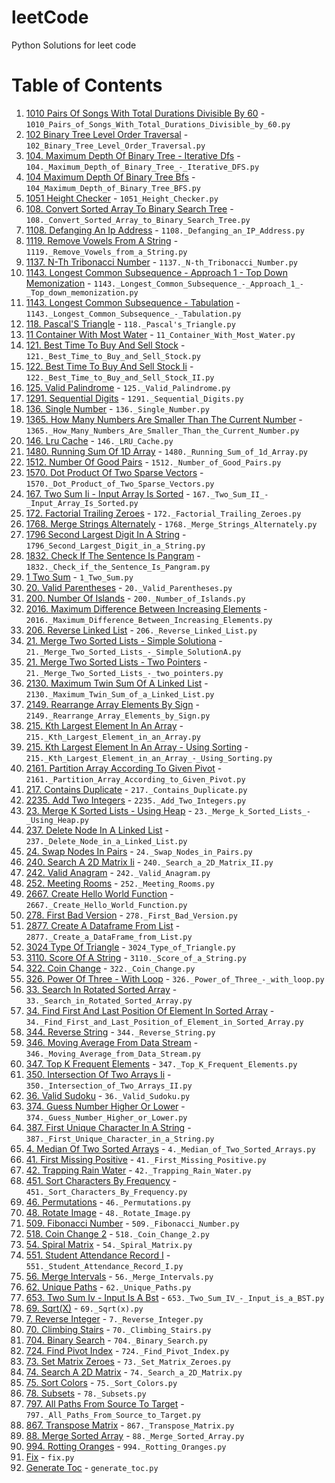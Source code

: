 # leetCode
Python Solutions for leet code

# Table of Contents

1. [1010 Pairs Of Songs With Total Durations Divisible By 60](https://leetcode.com/problems/pairs-of-songs-with-total-durations-divisible-by-60/) - `1010_Pairs_of_Songs_With_Total_Durations_Divisible_by_60.py`
2. [102 Binary Tree Level Order Traversal](https://leetcode.com/problems/binary-tree-level-order-traversal/) - `102_Binary_Tree_Level_Order_Traversal.py`
3. [104. Maximum Depth Of Binary Tree - Iterative Dfs](https://leetcode.com/problems/maximum-depth-of-binary-tree---iterative-dfs/) - `104._Maximum_Depth_of_Binary_Tree_-_Iterative_DFS.py`
4. [104 Maximum Depth Of Binary Tree Bfs](https://leetcode.com/problems/maximum-depth-of-binary-tree-bfs/) - `104_Maximum_Depth_of_Binary_Tree_BFS.py`
5. [1051 Height Checker](https://leetcode.com/problems/height-checker/) - `1051_Height_Checker.py`
6. [108. Convert Sorted Array To Binary Search Tree](https://leetcode.com/problems/convert-sorted-array-to-binary-search-tree/) - `108._Convert_Sorted_Array_to_Binary_Search_Tree.py`
7. [1108. Defanging An Ip Address](https://leetcode.com/problems/defanging-an-ip-address/) - `1108._Defanging_an_IP_Address.py`
8. [1119. Remove Vowels From A String](https://leetcode.com/problems/remove-vowels-from-a-string/) - `1119._Remove_Vowels_from_a_String.py`
9. [1137. N-Th Tribonacci Number](https://leetcode.com/problems/n-th-tribonacci-number/) - `1137._N-th_Tribonacci_Number.py`
10. [1143. Longest Common Subsequence - Approach 1 - Top Down Memonization](https://leetcode.com/problems/longest-common-subsequence---approach-1---top-down-memonization/) - `1143._Longest_Common_Subsequence_-_Approach_1_-_Top_down_memonization.py`
11. [1143. Longest Common Subsequence - Tabulation](https://leetcode.com/problems/longest-common-subsequence---tabulation/) - `1143._Longest_Common_Subsequence_-_Tabulation.py`
12. [118. Pascal'S Triangle](https://leetcode.com/problems/pascals-triangle/) - `118._Pascal's_Triangle.py`
13. [11 Container With Most Water](https://leetcode.com/problems/container-with-most-water/) - `11_Container_With_Most_Water.py`
14. [121. Best Time To Buy And Sell Stock](https://leetcode.com/problems/best-time-to-buy-and-sell-stock/) - `121._Best_Time_to_Buy_and_Sell_Stock.py`
15. [122. Best Time To Buy And Sell Stock Ii](https://leetcode.com/problems/best-time-to-buy-and-sell-stock-ii/) - `122._Best_Time_to_Buy_and_Sell_Stock_II.py`
16. [125. Valid Palindrome](https://leetcode.com/problems/valid-palindrome/) - `125._Valid_Palindrome.py`
17. [1291. Sequential Digits](https://leetcode.com/problems/sequential-digits/) - `1291._Sequential_Digits.py`
18. [136. Single Number](https://leetcode.com/problems/single-number/) - `136._Single_Number.py`
19. [1365. How Many Numbers Are Smaller Than The Current Number](https://leetcode.com/problems/how-many-numbers-are-smaller-than-the-current-number/) - `1365._How_Many_Numbers_Are_Smaller_Than_the_Current_Number.py`
20. [146. Lru Cache](https://leetcode.com/problems/lru-cache/) - `146._LRU_Cache.py`
21. [1480. Running Sum Of 1D Array](https://leetcode.com/problems/running-sum-of-1d-array/) - `1480._Running_Sum_of_1d_Array.py`
22. [1512. Number Of Good Pairs](https://leetcode.com/problems/number-of-good-pairs/) - `1512._Number_of_Good_Pairs.py`
23. [1570. Dot Product Of Two Sparse Vectors](https://leetcode.com/problems/dot-product-of-two-sparse-vectors/) - `1570._Dot_Product_of_Two_Sparse_Vectors.py`
24. [167. Two Sum Ii - Input Array Is Sorted](https://leetcode.com/problems/two-sum-ii---input-array-is-sorted/) - `167._Two_Sum_II_-_Input_Array_Is_Sorted.py`
25. [172. Factorial Trailing Zeroes](https://leetcode.com/problems/factorial-trailing-zeroes/) - `172._Factorial_Trailing_Zeroes.py`
26. [1768. Merge Strings Alternately](https://leetcode.com/problems/merge-strings-alternately/) - `1768._Merge_Strings_Alternately.py`
27. [1796 Second Largest Digit In A String](https://leetcode.com/problems/second-largest-digit-in-a-string/) - `1796_Second_Largest_Digit_in_a_String.py`
28. [1832. Check If The Sentence Is Pangram](https://leetcode.com/problems/check-if-the-sentence-is-pangram/) - `1832._Check_if_the_Sentence_Is_Pangram.py`
29. [1 Two Sum](https://leetcode.com/problems/two-sum/) - `1_Two_Sum.py`
30. [20. Valid Parentheses](https://leetcode.com/problems/valid-parentheses/) - `20._Valid_Parentheses.py`
31. [200. Number Of Islands](https://leetcode.com/problems/number-of-islands/) - `200._Number_of_Islands.py`
32. [2016. Maximum Difference Between Increasing Elements](https://leetcode.com/problems/maximum-difference-between-increasing-elements/) - `2016._Maximum_Difference_Between_Increasing_Elements.py`
33. [206. Reverse Linked List](https://leetcode.com/problems/reverse-linked-list/) - `206._Reverse_Linked_List.py`
34. [21. Merge Two Sorted Lists - Simple Solutiona](https://leetcode.com/problems/merge-two-sorted-lists---simple-solutiona/) - `21._Merge_Two_Sorted_Lists_-_Simple_SolutionA.py`
35. [21. Merge Two Sorted Lists - Two Pointers](https://leetcode.com/problems/merge-two-sorted-lists---two-pointers/) - `21._Merge_Two_Sorted_Lists_-_two_pointers.py`
36. [2130. Maximum Twin Sum Of A Linked List](https://leetcode.com/problems/maximum-twin-sum-of-a-linked-list/) - `2130._Maximum_Twin_Sum_of_a_Linked_List.py`
37. [2149. Rearrange Array Elements By Sign](https://leetcode.com/problems/rearrange-array-elements-by-sign/) - `2149._Rearrange_Array_Elements_by_Sign.py`
38. [215. Kth Largest Element In An Array](https://leetcode.com/problems/kth-largest-element-in-an-array/) - `215._Kth_Largest_Element_in_an_Array.py`
39. [215. Kth Largest Element In An Array - Using Sorting](https://leetcode.com/problems/kth-largest-element-in-an-array---using-sorting/) - `215._Kth_Largest_Element_in_an_Array_-_Using_Sorting.py`
40. [2161. Partition Array According To Given Pivot](https://leetcode.com/problems/partition-array-according-to-given-pivot/) - `2161._Partition_Array_According_to_Given_Pivot.py`
41. [217. Contains Duplicate](https://leetcode.com/problems/contains-duplicate/) - `217._Contains_Duplicate.py`
42. [2235. Add Two Integers](https://leetcode.com/problems/add-two-integers/) - `2235._Add_Two_Integers.py`
43. [23. Merge K Sorted Lists - Using Heap](https://leetcode.com/problems/merge-k-sorted-lists---using-heap/) - `23._Merge_k_Sorted_Lists_-_Using_Heap.py`
44. [237. Delete Node In A Linked List](https://leetcode.com/problems/delete-node-in-a-linked-list/) - `237._Delete_Node_in_a_Linked_List.py`
45. [24. Swap Nodes In Pairs](https://leetcode.com/problems/swap-nodes-in-pairs/) - `24._Swap_Nodes_in_Pairs.py`
46. [240. Search A 2D Matrix Ii](https://leetcode.com/problems/search-a-2d-matrix-ii/) - `240._Search_a_2D_Matrix_II.py`
47. [242. Valid Anagram](https://leetcode.com/problems/valid-anagram/) - `242._Valid_Anagram.py`
48. [252. Meeting Rooms](https://leetcode.com/problems/meeting-rooms/) - `252._Meeting_Rooms.py`
49. [2667. Create Hello World Function](https://leetcode.com/problems/create-hello-world-function/) - `2667._Create_Hello_World_Function.py`
50. [278. First Bad Version](https://leetcode.com/problems/first-bad-version/) - `278._First_Bad_Version.py`
51. [2877. Create A Dataframe From List](https://leetcode.com/problems/create-a-dataframe-from-list/) - `2877._Create_a_DataFrame_from_List.py`
52. [3024 Type Of Triangle](https://leetcode.com/problems/type-of-triangle/) - `3024_Type_of_Triangle.py`
53. [3110. Score Of A String](https://leetcode.com/problems/score-of-a-string/) - `3110._Score_of_a_String.py`
54. [322. Coin Change](https://leetcode.com/problems/coin-change/) - `322._Coin_Change.py`
55. [326. Power Of Three - With Loop](https://leetcode.com/problems/power-of-three---with-loop/) - `326._Power_of_Three_-_with_loop.py`
56. [33. Search In Rotated Sorted Array](https://leetcode.com/problems/search-in-rotated-sorted-array/) - `33._Search_in_Rotated_Sorted_Array.py`
57. [34. Find First And Last Position Of Element In Sorted Array](https://leetcode.com/problems/find-first-and-last-position-of-element-in-sorted-array/) - `34._Find_First_and_Last_Position_of_Element_in_Sorted_Array.py`
58. [344. Reverse String](https://leetcode.com/problems/reverse-string/) - `344._Reverse_String.py`
59. [346. Moving Average From Data Stream](https://leetcode.com/problems/moving-average-from-data-stream/) - `346._Moving_Average_from_Data_Stream.py`
60. [347. Top K Frequent Elements](https://leetcode.com/problems/top-k-frequent-elements/) - `347._Top_K_Frequent_Elements.py`
61. [350. Intersection Of Two Arrays Ii](https://leetcode.com/problems/intersection-of-two-arrays-ii/) - `350._Intersection_of_Two_Arrays_II.py`
62. [36. Valid Sudoku](https://leetcode.com/problems/valid-sudoku/) - `36._Valid_Sudoku.py`
63. [374. Guess Number Higher Or Lower](https://leetcode.com/problems/guess-number-higher-or-lower/) - `374._Guess_Number_Higher_or_Lower.py`
64. [387. First Unique Character In A String](https://leetcode.com/problems/first-unique-character-in-a-string/) - `387._First_Unique_Character_in_a_String.py`
65. [4. Median Of Two Sorted Arrays](https://leetcode.com/problems/median-of-two-sorted-arrays/) - `4._Median_of_Two_Sorted_Arrays.py`
66. [41. First Missing Positive](https://leetcode.com/problems/first-missing-positive/) - `41._First_Missing_Positive.py`
67. [42. Trapping Rain Water](https://leetcode.com/problems/trapping-rain-water/) - `42._Trapping_Rain_Water.py`
68. [451. Sort Characters By Frequency](https://leetcode.com/problems/sort-characters-by-frequency/) - `451._Sort_Characters_By_Frequency.py`
69. [46. Permutations](https://leetcode.com/problems/permutations/) - `46._Permutations.py`
70. [48. Rotate Image](https://leetcode.com/problems/rotate-image/) - `48._Rotate_Image.py`
71. [509. Fibonacci Number](https://leetcode.com/problems/fibonacci-number/) - `509._Fibonacci_Number.py`
72. [518. Coin Change 2](https://leetcode.com/problems/coin-change-2/) - `518._Coin_Change_2.py`
73. [54. Spiral Matrix](https://leetcode.com/problems/spiral-matrix/) - `54._Spiral_Matrix.py`
74. [551. Student Attendance Record I](https://leetcode.com/problems/student-attendance-record-i/) - `551._Student_Attendance_Record_I.py`
75. [56. Merge Intervals](https://leetcode.com/problems/merge-intervals/) - `56._Merge_Intervals.py`
76. [62. Unique Paths](https://leetcode.com/problems/unique-paths/) - `62._Unique_Paths.py`
77. [653. Two Sum Iv - Input Is A Bst](https://leetcode.com/problems/two-sum-iv---input-is-a-bst/) - `653._Two_Sum_IV_-_Input_is_a_BST.py`
78. [69. Sqrt(X)](https://leetcode.com/problems/sqrtx/) - `69._Sqrt(x).py`
79. [7. Reverse Integer](https://leetcode.com/problems/reverse-integer/) - `7._Reverse_Integer.py`
80. [70. Climbing Stairs](https://leetcode.com/problems/climbing-stairs/) - `70._Climbing_Stairs.py`
81. [704. Binary Search](https://leetcode.com/problems/binary-search/) - `704._Binary_Search.py`
82. [724. Find Pivot Index](https://leetcode.com/problems/find-pivot-index/) - `724._Find_Pivot_Index.py`
83. [73. Set Matrix Zeroes](https://leetcode.com/problems/set-matrix-zeroes/) - `73._Set_Matrix_Zeroes.py`
84. [74. Search A 2D Matrix](https://leetcode.com/problems/search-a-2d-matrix/) - `74._Search_a_2D_Matrix.py`
85. [75. Sort Colors](https://leetcode.com/problems/sort-colors/) - `75._Sort_Colors.py`
86. [78. Subsets](https://leetcode.com/problems/subsets/) - `78._Subsets.py`
87. [797. All Paths From Source To Target](https://leetcode.com/problems/all-paths-from-source-to-target/) - `797._All_Paths_From_Source_to_Target.py`
88. [867. Transpose Matrix](https://leetcode.com/problems/transpose-matrix/) - `867._Transpose_Matrix.py`
89. [88. Merge Sorted Array](https://leetcode.com/problems/merge-sorted-array/) - `88._Merge_Sorted_Array.py`
90. [994. Rotting Oranges](https://leetcode.com/problems/rotting-oranges/) - `994._Rotting_Oranges.py`
91. [Fix](https://leetcode.com/problems/fix/) - `fix.py`
92. [Generate Toc](https://leetcode.com/problems/generate-toc/) - `generate_toc.py`

